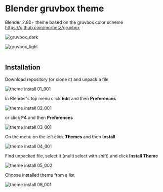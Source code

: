 # Blender gruvbox theme

Blender 2.80+ theme based on the gruvbox color scheme https://github.com/morhetz/gruvbox

![gruvbox_dark](https://user-images.githubusercontent.com/33354262/149359768-5757c925-0bef-4551-a71d-ba43538eee7a.png)

![gruvbox_light](https://user-images.githubusercontent.com/33354262/149359764-90b37055-8c2a-4d04-b97c-4b976b506918.png)
<br/><br/>

Installation
-----------

Download repository (or clone it) and unpack a file

![theme install 01_001](https://user-images.githubusercontent.com/33354262/77268724-baa17f00-6c9e-11ea-9fb2-72a4eee7d72d.png)

In Blender's top menu click **Edit** and then **Preferences**

![theme install 02_001](https://user-images.githubusercontent.com/33354262/77268729-bd9c6f80-6c9e-11ea-86bb-740407dc4737.png)

or click **F4** and then **Preferences**

![theme install 03_001](https://user-images.githubusercontent.com/33354262/77268731-becd9c80-6c9e-11ea-8a8b-7310807d3584.png)

On the menu on the left click **Themes** and then **Install**

![theme install 04_001](https://user-images.githubusercontent.com/33354262/77268735-c12ff680-6c9e-11ea-8eb8-9cc7a5ae5e5e.png)

Find unpacked file, select it (multi select with shift) and click **Install Theme**

![theme install 05_002](https://user-images.githubusercontent.com/33354262/77268758-d442c680-6c9e-11ea-9a88-3e5ca1061ae6.png)

Choose installed theme from a list

![theme install 06_001](https://user-images.githubusercontent.com/33354262/77268760-d6a52080-6c9e-11ea-829b-eb0ad7f9c113.png)
